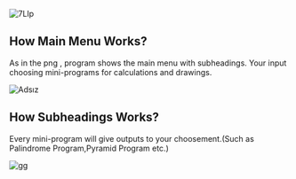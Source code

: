 
![7LIp](https://github.com/gulergokhan/Vektorel92PROJECT1/assets/151137955/51e5ea5d-9743-420b-b479-6b306c6b9050)


## How Main Menu Works?

As in the png , program shows the main menu with subheadings.
Your input choosing mini-programs for calculations and drawings.

![Adsız](https://github.com/gulergokhan/Vektorel92CodesPython/assets/151137955/8d036057-366d-425f-ba9a-f702223c21aa)




## How Subheadings Works?

Every mini-program will give outputs to your choosement.(Such as Palindrome Program,Pyramid Program etc.)

![gg](https://github.com/gulergokhan/Vektorel92CodesPython/assets/151137955/df3e1d01-ebbc-4cc7-a87f-bdff356521af)


